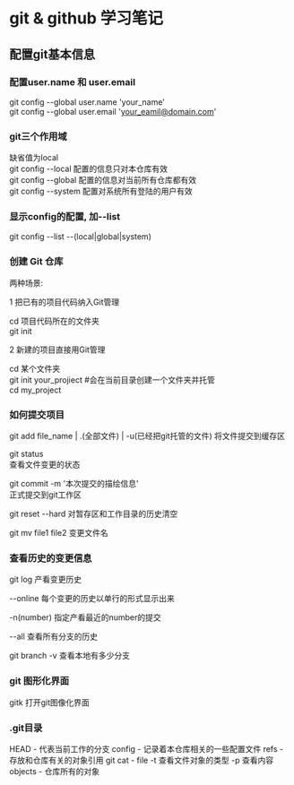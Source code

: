 # git & github 学习笔记

## 配置git基本信息

### 配置user.name 和 user.email   

git config --global user.name 'your_name'  
git config --global user.email   'your_eamil@domain.com'  

### git三个作用域
缺省值为local  
git config --local  配置的信息只对本仓库有效    
git config --global 配置的信息对当前所有仓库都有效    
git config --system 配置对系统所有登陆的用户有效  

### 显示config的配置, 加--list
git config --list --(local|global|system)  

### 创建 Git 仓库

两种场景:  

1  把已有的项目代码纳入Git管理  

cd 项目代码所在的文件夹  
git init  

2 新建的项目直接用Git管理  

cd 某个文件夹  
git init your_projiect #会在当前目录创建一个文件夹并托管   
cd my_project   

### 如何提交项目

git add file_name | .(全部文件)  | -u(已经把git托管的文件)
将文件提交到缓存区

git status  
查看文件变更的状态 

git commit -m '本次提交的描绘信息'   
正式提交到git工作区 

git reset --hard 
对暂存区和工作目录的历史清空    

git mv file1 file2
变更文件名  

### 查看历史的变更信息  

git log 产看变更历史  

--online 每个变更的历史以单行的形式显示出来  

-n(number) 指定产看最近的number的提交  

--all 查看所有分支的历史

git branch -v 查看本地有多少分支  

### git 图形化界面
gitk 打开git图像化界面

### .git目录

HEAD - 代表当前工作的分支
config -  记录着本仓库相关的一些配置文件
refs - 存放和仓库有关的对象引用
git cat - file -t  查看文件对象的类型
               -p  查看内容
objects - 仓库所有的对象
